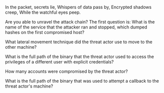 In the packet, secrets lie,
Whispers of data pass by,
Encrypted shadows creep,
While the watchful eyes peep.

Are you able to unravel the attack chain? The first question is:
What is the name of the service that the attacker ran and stopped, which dumped hashes on the first compromised host?






What lateral movement technique did the threat actor use to move to the other machine?



What is the full path of the binary that the threat actor used to access the privileges of a different user with explicit credentials?


How many accounts were compromised by the threat actor?


What is the full path of the binary that was used to attempt a callback to the threat actor's machine?